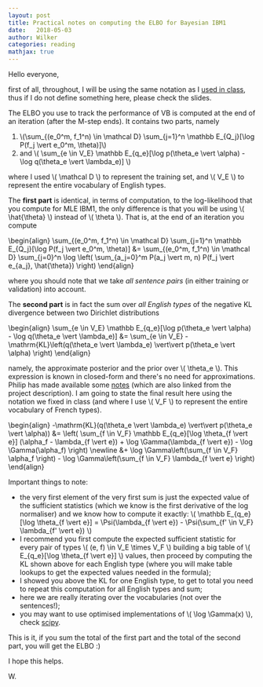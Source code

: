 ```yaml
---
layout: post
title: Practical notes on computing the ELBO for Bayesian IBM1
date:   2018-05-03
author: Wilker
categories: reading
mathjax: true
---
```


Hello everyone, 

first of all, throughout, I will be using the same notation as I [used in class](https://uva-slpl.github.io/nlp2/resources/slides/ibm-vb.pdf), thus if I do not define something here, please check the slides.

The ELBO you use to track the performance of VB is computed at the end of an iteration (after the M-step ends). It contains two parts, namely

1. \\(\sum_{(e_0^m, f_1^n) \in \mathcal D} \sum_{j=1}^n \mathbb E_{Q_j}[\log P(f_j \vert e_0^m, \theta)]\\)
2. and \\( \sum_{e \in V_E} \mathbb E_{q_e}[\log p(\theta_e \vert \alpha) - \log q(\theta_e \vert \lambda_e)] \\) 

where I used \\( \mathcal D \\) to represent the training set, and \\( V_E \\) to represent the entire vocabulary of English types.

The **first part** is identical, in terms of computation, to the log-likelihood that you compute for MLE IBM1, the only difference is that you will be using \\( \hat{\theta} \\) instead of \\( \theta \\). That is, at the end of an iteration you compute 

\begin{align}
\sum_{(e_0^m, f_1^n) \in \mathcal D} \sum_{j=1}^n \mathbb E_{Q_j}[\log P(f_j \vert e_0^m, \theta)] &=
\sum_{(e_0^m, f_1^n) \in \mathcal D} \sum_{j=0}^n \log \left( \sum_{a_j=0}^m P(a_j \vert m, n) P(f_j \vert e_{a_j}, \hat{\theta}) \right)
\end{align}

where you should note that we take *all sentence pairs* (in either training or validation) into account.

The **second part** is in fact the sum over *all English types* of the negative KL divergence between two Dirichlet distributions

\begin{align}
 \sum_{e \in V_E} \mathbb E_{q_e}[\log p(\theta_e \vert \alpha) - \log q(\theta_e \vert \lambda_e)]  &= \sum_{e \in V_E} - \mathrm{KL}\left(q(\theta_e \vert \lambda_e) \vert\vert p(\theta_e \vert \alpha) \right)
\end{align}

namely, the approximate posterior and the prior over \\( \theta_e \\). This expression is known in closed-form and there's no need for approximations. Philip has made available some [notes](https://github.com/philschulz/PublicWriting/blob/master/DirichletElbo/DirichletELBO.pdf) (which are also linked from the project description). I am going to state the final result here using the notation we fixed in class (and where I use \\( V_F \\) to represent the entire vocabulary of French types).

\begin{align}
-\mathrm{KL}(q(\theta_e \vert \lambda_e) \vert\vert p(\theta_e \vert \alpha)) &= \left( \sum_{f \in V_F} \mathbb E_{q_e}[\log \theta_{f \vert e}] (\alpha_f - \lambda_{f \vert e}) + \log \Gamma(\lambda_{f \vert e}) - \log \Gamma(\alpha_f) \right) \newline
 &+ \log \Gamma\left(\sum_{f \in V_F} \alpha_f \right) - \log \Gamma\left(\sum_{f \in V_F} \lambda_{f \vert e} \right) 
\end{align}

Important things to note:

* the very first element of the very first sum is just the expected value of the sufficient statistics (which we know is the first derivative of the log normaliser) and we know how to compute it exactly: \\( \mathbb E_{q_e}[\log \theta_{f \vert e}] = \Psi(\lambda_{f \vert e}) - \Psi(\sum_{f' \in V_F} \lambda_{f' \vert e}) \\)
* I recommend you first compute the expected sufficient statistic for every pair of types \\( (e, f) \in V_E \times V_F \\) building a big table of \\( E_{q_e}[\log \theta_{f \vert e}] \\) values, then proceed by computing the KL shown above for each English type (where you will make table lookups to get the expected values needed in the formula);
* I showed you above the KL for one English type, to get to total you need to repeat this computation for all English types and sum;
* here we are really iterating over the vocabularies (not over the sentences!);
* you may want to use optimised implementations of \\( \log \Gamma(x) \\), check [scipy](https://docs.scipy.org/doc/scipy/reference/generated/scipy.special.gammaln.html#scipy.special.gammaln).


This is it, if you sum the total of the first part and the total of the second part, you will get the ELBO :)

I hope this helps.

W.
